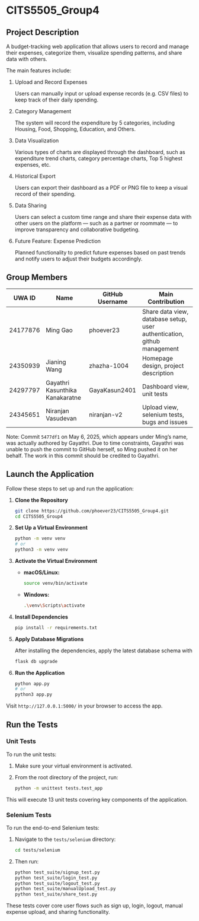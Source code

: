 # CITS5505_Group4

## Project Description

A budget-tracking web application that allows users to record and manage their expenses, categorize them, visualize spending patterns, and share data with others.

The main features include:

1. Upload and Record Expenses

   Users can manually input or upload expense records (e.g. CSV files) to keep track of their daily spending.

2. Category Management

   The system will record the expenditure by 5 categories, including Housing, Food, Shopping, Education, and Others.

3. Data Visualization

   Various types of charts are displayed through the dashboard, such as expenditure trend charts, category percentage charts, Top 5 highest expenses, etc.

4. Historical Export

   Users can export their dashboard as a PDF or PNG file to keep a visual record of their spending.

5. Data Sharing

   Users can select a custom time range and share their expense data with other users on the platform — such as a partner or roommate — to improve transparency and collaborative budgeting.

6. Future Feature: Expense Prediction

   Planned functionality to predict future expenses based on past trends and notify users to adjust their budgets accordingly.

## Group Members

| UWA ID   | Name                            | GitHub Username | Main Contribution                                                       |
| -------- | ------------------------------- | --------------- | ----------------------------------------------------------------------- |
| 24177876 | Ming Gao                        | phoever23       | Share data view, database setup, user authentication, github management |
| 24350939 | Jianing Wang                    | zhazha-1004     | Homepage design, project description                                    |
| 24297797 | Gayathri Kasunthika Kanakaratne | GayaKasun2401   | Dashboard view, unit tests                                              |
| 24345651 | Niranjan Vasudevan              | niranjan-v2     | Upload view, selenium tests, bugs and issues                            |

Note: Commit `5477df1` on May 6, 2025, which appears under Ming’s name, was actually authored by Gayathri. Due to time constraints, Gayathri was unable to push the commit to GitHub herself, so Ming pushed it on her behalf. The work in this commit should be credited to Gayathri.

## Launch the Application

Follow these steps to set up and run the application:

1. **Clone the Repository**

   ```bash
   git clone https://github.com/phoever23/CITS5505_Group4.git
   cd CITS5505_Group4
   ```

2. **Set Up a Virtual Environment**

   ```bash
   python -m venv venv
   # or
   python3 -m venv venv
   ```

3. **Activate the Virtual Environment**

   - **macOS/Linux:**

     ```bash
     source venv/bin/activate
     ```

   - **Windows:**

     ```bash
     .\venv\Scripts\activate
     ```

4. **Install Dependencies**

   ```bash
   pip install -r requirements.txt
   ```

5. **Apply Database Migrations**

   After installing the dependencies, apply the latest database schema with

   ```bash
   flask db upgrade
   ```

6. **Run the Application**

   ```bash
   python app.py
   # or
   python3 app.py
   ```

Visit `http://127.0.0.1:5000/` in your browser to access the app.

## Run the Tests

### Unit Tests

To run the unit tests:

1. Make sure your virtual environment is activated.
2. From the root directory of the project, run:

   ```bash
   python -m unittest tests.test_app
   ```

This will execute 13 unit tests covering key components of the application.

### Selenium Tests

To run the end-to-end Selenium tests:

1. Navigate to the `tests/selenium` directory:

   ```bash
   cd tests/selenium
   ```

2. Then run:

   ```bash
   python test_suite/signup_test.py
   python test_suite/login_test.py
   python test_suite/logout_test.py
   python test_suite/manualUpload_test.py
   python test_suite/share_test.py
   ```

These tests cover core user flows such as sign up, login, logout, manual expense upload, and sharing functionality.
